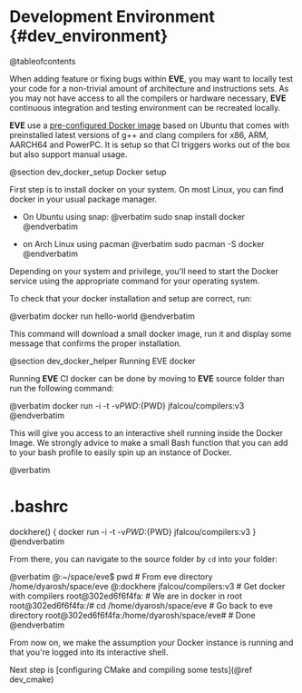 Development Environment {#dev_environment}
=======================

@tableofcontents

When adding feature or fixing bugs within **EVE**, you may want to locally test your code for a
non-trivial amount of architecture and instructions sets. As you may not have access to all the
compilers or hardware necessary, **EVE** continuous integration and testing environment can be
recreated locally.

**EVE** use a [pre-configured Docker image](https://github.com/jfalcou/compilers) based on Ubuntu
that comes with preinstalled latest versions of g++ and clang  compilers for x86, ARM, AARCH64 and
PowerPC. It is setup so that CI triggers works out of the box but also support manual usage.

@section dev_docker_setup Docker setup

First step is to install docker on your system. On most Linux, you can find docker in your
usual package manager.

* On Ubuntu using snap:
  @verbatim
  sudo snap install docker
  @endverbatim

* on Arch Linux using pacman
  @verbatim
  sudo pacman -S docker
  @endverbatim

Depending on your system and privilege, you'll need to start the Docker service using the appropriate
command for your operating system.

To check that your docker installation and setup are correct, run:

@verbatim
docker run hello-world
@endverbatim

This command will download a small docker image, run it and display some message that confirms the
proper installation.

@section dev_docker_helper Running EVE docker

Running **EVE** CI docker can be done by moving to **EVE** source folder than run the following
command:

@verbatim
docker run -i -t -v${PWD}:${PWD} jfalcou/compilers:v3
@endverbatim

This will give you access to an interactive shell running inside the Docker Image. We strongly
advice to make a small Bash function that you can add to your bash profile to easily spin up
an instance of Docker.

@verbatim
# .bashrc
dockhere()
{
  docker run -i -t -v${PWD}:${PWD} jfalcou/compilers:v3
}
@endverbatim

From there, you can navigate to the source folder by `cd` into your folder:

@verbatim
@:~/space/eve$ pwd                              # From eve directory
/home/dyarosh/space/eve
@:dockhere jfalcou/compilers:v3             # Get docker with compilers
root@302ed6f6f4fa:                              # We are in docker in root
root@302ed6f6f4fa:/# cd /home/dyarosh/space/eve # Go back to eve directory
root@302ed6f6f4fa:/home/dyarosh/space/eve#      # Done
@endverbatim

From now on, we make the assumption your Docker instance is running and that you're logged into
its interactive shell.

Next step is [configuring CMake and compiling some tests](@ref dev_cmake)
